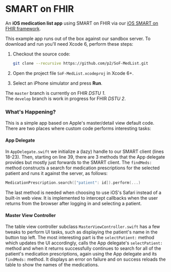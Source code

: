 SMART on FHIR
=============

An **iOS medication list app** using SMART on FHIR via our [iOS SMART on FHIR framework](https://github.com/p2/SMART-on-FHIR-Cocoa).

This example app runs out of the box against our sandbox server.
To download and run you'll need Xcode 6, perform these steps:

1. Checkout the source code:
    
    ```bash
    git clone --recursive https://github.com/p2/SoF-MedList.git
    ```
2. Open the project file `SoF-MedList.xcodeproj` in Xcode 6+.
3. Select an iPhone simulator and press **Run**.

The `master` branch is currently on FHIR _DSTU 1_.  
The `develop` branch is work in progress for FHIR _DSTU 2_.

### What's Happening?

This is a simple app based on Apple's master/detail view default code.
There are two places where custom code performs interesting tasks:

#### App Delegate

In `AppDelegate.swift` we initialize a (lazy) handle to our SMART client (lines 18-23).
Then, starting on line 39, there are 3 methods that the App delegate provides but mostly just forwards to the SMART client.
The `findMeds:` method constructs a search for medication prescriptions for the selected patient and runs it against the server, as follows:

```swift
MedicationPrescription.search(["patient": id]).perform(...)
```

The last method is needed when choosing to use iOS's Safari instead of a built-in web view.
It is implemented to intercept callbacks when the user returns from the browser after logging in and selecting a patient.

#### Master View Controller

The table view controller subclass `MasterViewController.swift` has a few tweaks to perform UI tasks, such as displaying the patient's name in the button top left.
The most interesting part is the `selectPatient:` method which updates the UI accordingly, calls the App delegate's `selectPatient:` method and when it returns successfully continues to search for all of the patient's medication prescriptions, again using the App delegate and its `findMeds:` method.
It displays an error on failure and on success reloads the table to show the names of the medications.
